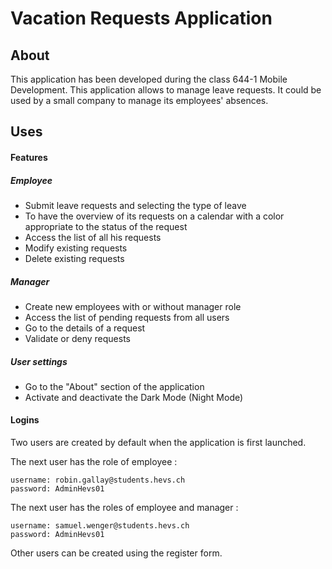 # Vacation Requests Application
## About
This application has been developed during the class 644-1 Mobile Development. This application allows to manage leave requests. It could be used by a small company to manage its employees' absences.

## Uses
#### Features 
##### Employee
- Submit leave requests and selecting the type of leave
- To have the overview of its requests on a calendar with a color appropriate to the status of the request
- Access the list of all his requests
- Modify existing requests
- Delete existing requests

##### Manager
- Create new employees with or without manager role
- Access the list of pending requests from all users
- Go to the details of a request
- Validate or deny requests

##### User settings
- Go to the "About" section of the application
- Activate and deactivate the Dark Mode (Night Mode)


#### Logins
Two users are created by default when the application is first launched. 

The next user has the role of employee :
```
username: robin.gallay@students.hevs.ch
password: AdminHevs01
```

The next user has the roles of employee and manager :
```
username: samuel.wenger@students.hevs.ch
password: AdminHevs01
```
Other users can be created using the register form.
